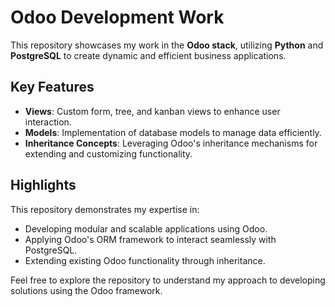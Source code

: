# Odoo Development Work  

This repository showcases my work in the **Odoo stack**, utilizing **Python** and **PostgreSQL** to create dynamic and efficient business applications.  

## **Key Features**  
- **Views**: Custom form, tree, and kanban views to enhance user interaction.  
- **Models**: Implementation of database models to manage data efficiently.  
- **Inheritance Concepts**: Leveraging Odoo's inheritance mechanisms for extending and customizing functionality.  

## **Highlights**  
This repository demonstrates my expertise in:  
- Developing modular and scalable applications using Odoo.  
- Applying Odoo's ORM framework to interact seamlessly with PostgreSQL.  
- Extending existing Odoo functionality through inheritance.  

Feel free to explore the repository to understand my approach to developing solutions using the Odoo framework.  
